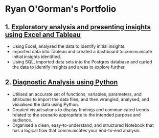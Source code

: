 # Ryan O'Gorman's Portfolio

## 1. [Exploratory analysis and presenting insights using Excel and Tableau](https://github.com/RyanOGorman0/Portfolio/tree/Exploratory-analysis-and-presenting-insights-using-Excel-and-Tableau)
* Using Excel, analysed the data to identify initial insights.
* Imported data into Tableau and created a dashboard to communicate initial insights identified.
* Using SQL, imported data sets into the Postgres database and quried the data to identify insights and areas to explore further.

## 2. [Diagnostic Analysis using Python](https://github.com/RyanOGorman0/Portfolio/tree/Diagnostic-Analysis-using-Python)
* Utilised an accurate set of functions, variables, parameters, and attributes to import the data files, and then wrangled, analysed, and visualised the data using Python.
*  Created visualisations to display findings and communicated trends related to the scenario appropriate to the intended purpose and audience.
*  Organised a clean, easy-to-understand, and structured Notebook that has a logical flow that communicates your end-to-end analysis. 
